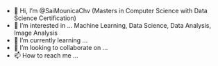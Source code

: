 - 👋 Hi, I’m @SaiMounicaChv (Masters in Computer Science with Data Science Certification)
- 👀 I’m interested in ... Machine Learning, Data Science, Data Analysis, Image Analysis
- 🌱 I’m currently learning ... 
- 💞️ I’m looking to collaborate on ...
- 📫 How to reach me ...

<!---
SaiMounicaChv/SaiMounicaChv is a ✨ special ✨ repository because its `README.md` (this file) appears on your GitHub profile.
You can click the Preview link to take a look at your changes.
This is the place where I tend to add my assignments and projects that I have done throughout my Masters 
--->
